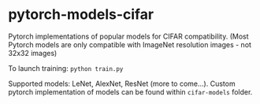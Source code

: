 # pytorch-models-cifar
Pytorch implementations of popular models for CIFAR compatibility. (Most Pytorch models are only compatible with ImageNet resolution images - not 32x32 images) 

To launch training:
`python train.py` 

Supported models: LeNet, AlexNet, ResNet (more to come...). Custom pytorch implementation of models can be found within `cifar-models` folder.

